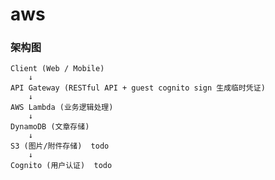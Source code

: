 # aws


### 架构图

    Client (Web / Mobile)
        ↓
    API Gateway (RESTful API + guest cognito sign 生成临时凭证) 
        ↓
    AWS Lambda (业务逻辑处理)
        ↓
    DynamoDB (文章存储)
        ↓
    S3 (图片/附件存储)  todo
        ↓
    Cognito (用户认证)  todo
